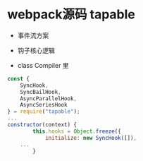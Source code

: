 # webpack源码 tapable
- 事件流方案
- 钩子核心逻辑

- class Compiler 里
``` js
const {
	SyncHook,
	SyncBailHook,
	AsyncParallelHook,
	AsyncSeriesHook
} = require("tapable");
...
constructor(context) {
		this.hooks = Object.freeze({
			initialize: new SyncHook([]),
    ...
        }
```
